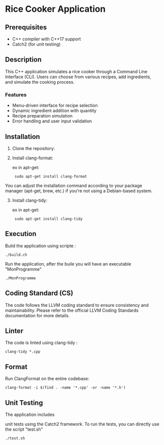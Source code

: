 # Rice Cooker Application

## Prerequisites
- C++ compiler with C++17 support
- Catch2 (for unit testing)

## Description

This C++ application simulates a rice cooker through a Command Line Interface (CLI). Users can choose from various recipes, add ingredients, and simulate the cooking process.

### Features
- Menu-driven interface for recipe selection
- Dynamic ingredient addition with quantity
- Recipe preparation simulation
- Error handling and user input validation

## Installation

1. Clone the repository:
2. Install clang-format:

    ex in apt-get:

        sudo apt-get install clang-format

You can adjust the installation command according to your package manager (apt-get, brew, etc.) if you're not using a Debian-based system.

3. Install clang-tidy:

    ex in apt-get:

        sudo apt-get install clang-tidy

## Execution

Build the application using scripte :

    ./build.ch

Run the application, after the buile you will have an executable "MonProgramme"

    ./MonProgramme

## Coding Standard (CS)

The code follows the LLVM coding standard to ensure consistency and maintainability. Please refer to the official LLVM Coding Standards documentation for more details.

## Linter

The code is linted using clang-tidy :

    clang-tidy *.cpp


## Format

Run ClangFormat on the entire codebase:

    clang-format -i $(find . -name '*.cpp' -or -name '*.h')

## Unit Testing

The application includes

unit tests using the Catch2 framework. To run the tests, you can directly use the script "test.sh"

    ./test.sh